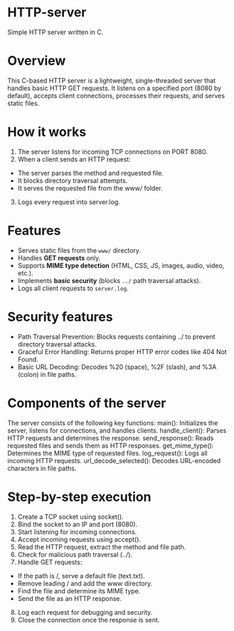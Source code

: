 # HTTP-server
Simple HTTP server written in C.

# Overview
This C-based HTTP server is a lightweight, single-threaded server that handles basic HTTP GET requests. It listens on a specified port (8080 by default), accepts client connections, processes their requests, and serves static files.

# How it works
1. The server listens for incoming TCP connections on PORT 8080.
2. When a client sends an HTTP request:
- The server parses the method and requested file.
- It blocks directory traversal attempts.
- It serves the requested file from the www/ folder.
3. Logs every request into server.log.

# Features
- Serves static files from the `www/` directory.
- Handles **GET requests** only.
- Supports **MIME type detection** (HTML, CSS, JS, images, audio, video, etc.).
- Implements **basic security** (blocks `../` path traversal attacks).
- Logs all client requests to `server.log`.

# Security features
- Path Traversal Prevention: Blocks requests containing ../ to prevent directory traversal attacks.
- Graceful Error Handling: Returns proper HTTP error codes like 404 Not Found.
- Basic URL Decoding: Decodes %20 (space), %2F (slash), and %3A (colon) in file paths.

# Components of the server
The server consists of the following key functions:
main(): Initializes the server, listens for connections, and handles clients.
handle_client(): Parses HTTP requests and determines the response.
send_response(): Reads requested files and sends them as HTTP responses.
get_mime_type(): Determines the MIME type of requested files.
log_request(): Logs all incoming HTTP requests.
url_decode_selected(): Decodes URL-encoded characters in file paths.

# Step-by-step execution
1. Create a TCP socket using socket().
2. Bind the socket to an IP and port (8080).
3. Start listening for incoming connections.
4. Accept incoming requests using accept().
5. Read the HTTP request, extract the method and file path.
6. Check for malicious path traversal (../).
7. Handle GET requests:
- If the path is /, serve a default file (text.txt).
- Remove leading / and add the www directory.
- Find the file and determine its MIME type.
- Send the file as an HTTP response.
8. Log each request for debugging and security.
9. Close the connection once the response is sent.
